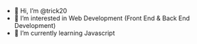 - 👋 Hi, I’m @trick20
- 👀 I’m interested in Web Development (Front End & Back End Development)
- 🌱 I’m currently learning Javascript
<!---
trick2001/trick2001 is a ✨ special ✨ repository because its `README.md` (this file) appears on your GitHub profile.
You can click the Preview link to take a look at your changes.
--->
